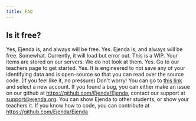 ```yaml
---
title: FAQ
---
```


## Is it free?
Yes, Ejenda is, and always will be free.
<f-a-q q="Is it free?">Yes. Ejenda is, and always will be free.</f-a-q>
<f-a-q q="Can I use this offline?">
Somewhat. Currently, it will load but error out. This is a WIP.
</f-a-q>
<f-a-q q="Can you see what I have to do?">
Your items are stored on our servers. We do not look at them.
</f-a-q>
<f-a-q q="Can I send my students a link to import assignments?">
Yes. Go to our
          <nuxt-link class="link" to="/teachers">teachers page</nuxt-link> to
          get started.</f-a-q
        >
        <f-a-q q="Is Ejenda safe?"
          >Yes. It is engineered to not save any of your identifying data and is open-source so that you can read over the source code. (If you feel
          like it, no pressure)</f-a-q
        >
       <f-a-q q="I signed in with Google on the wrong account, how do I change it?"
          >Don't worry! You can go to
          <a class="link" href="https://ejenda.org/google/auth/">this link</a> and select a new account.</f-a-q
        >
        <f-a-q q="I found a bug, what do I do?"
          >If you found a bug, you can either make an issue on our github at
          https://github.com/Ejenda/Ejenda, contact our support at
          support@ejenda.org.</f-a-q
        >
        <f-a-q q="How can I help?"
          >You can show Ejenda to other students, or show your teachers it. If
          you know how to code, you can contribute at
          https://github.com/Ejenda/Ejenda</f-a-q
        >
